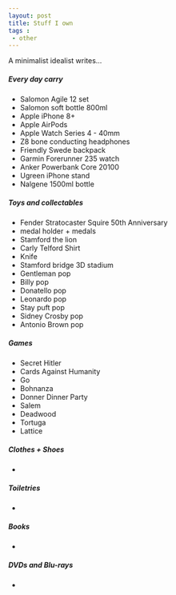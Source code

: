 ```yaml
---
layout: post
title: Stuff I own
tags : 
 - other
---
```


A minimalist idealist writes...

##### Every day carry
    
- Salomon Agile 12 set
- Salomon soft bottle 800ml
- Apple iPhone 8+
- Apple AirPods
- Apple Watch Series 4 - 40mm
- Z8 bone conducting headphones
- Friendly Swede backpack
- Garmin Forerunner 235 watch
- Anker Powerbank Core 20100
- Ugreen iPhone stand
- Nalgene 1500ml bottle
    
    
##### Toys and collectables

- Fender Stratocaster Squire 50th Anniversary
- medal holder + medals
- Stamford the lion
- Carly Telford Shirt
- Knife
- Stamford bridge 3D stadium
- Gentleman pop
- Billy pop
- Donatello pop
- Leonardo pop
- Stay puft pop
- Sidney Crosby pop
- Antonio Brown pop
    
##### Games

- Secret Hitler
- Cards Against Humanity
- Go
- Bohnanza
- Donner Dinner Party
- Salem
- Deadwood
- Tortuga
- Lattice

##### Clothes + Shoes
- 
##### Toiletries
- 
##### Books
- 
##### DVDs and Blu-rays
- 
